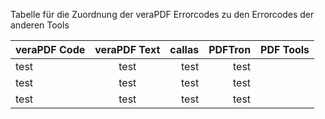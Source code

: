 
Tabelle für die Zuordnung der veraPDF Errorcodes zu den Errorcodes der anderen Tools

| veraPDF Code  | veraPDF Text  |    callas    | PDFTron | PDF Tools
| ------------- |:-------------:| -----:| -----:| -----:|
|        test       |     test          |   test    | test    |
|        test       |         test      |  test     | test    |
|          test     |       test        |  test     | test    |
